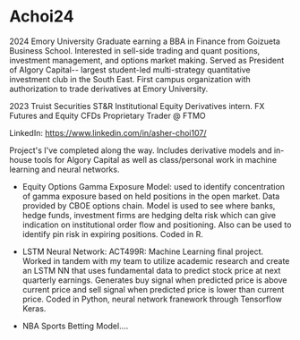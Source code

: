 # Achoi24
2024 Emory University Graduate earning a BBA in Finance from Goizueta Business School. Interested in sell-side trading and quant positions, investment management, and options market making.
Served as President of Algory Capital-- largest student-led multi-strategy quantitative investment club in the South East. First campus organization with authorization to trade derivatives at Emory University.

2023 Truist Securities ST&R Institutional Equity Derivatives intern.
FX Futures and Equity CFDs Proprietary Trader @ FTMO

LinkedIn: https://www.linkedin.com/in/asher-choi107/

Project's I've completed along the way. Includes derivative models and in-house tools for Algory Capital as well as class/personal work in machine learning and neural networks. 

- Equity Options Gamma Exposure Model: used to identify concentration of gamma exposure based on held positions in the open market. Data provided by CBOE options chain. Model is used to see where banks, hedge funds, investment firms are hedging delta risk which can give indication on institutional order flow and positioning. Also can be used to identify pin risk in expiring positions. Coded in R.

- LSTM Neural Network: ACT499R: Machine Learning final project. Worked in tandem with my team to utilize academic research and create an LSTM NN that uses fundamental data to predict stock price at next quarterly earnings. Generates buy signal when predicted price is above current price and sell signal when predicted price is lower than current price. Coded in Python, neural network franework through Tensorflow Keras.

- NBA Sports Betting Model....

